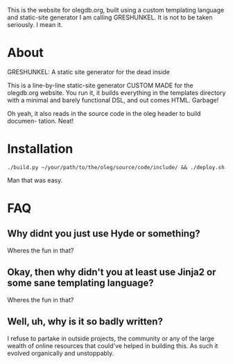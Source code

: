 This is the website for olegdb.org, built using a custom templating language and
static-site generator I am calling GRESHUNKEL. It is not to be taken seriously.
I mean it.

About
=====
GRESHUNKEL: A static site generator for the dead inside

This is a line-by-line static-site generator CUSTOM MADE for the olegdb.org
website. You run it, it builds everything in the templates directory with a
minimal and barely functional DSL, and out comes HTML. Garbage!

Oh yeah, it also reads in the source code in the oleg header to build documen-
tation. Neat!

Installation
============
````
./build.py ~/your/path/to/the/oleg/source/code/include/ && ./deploy.sh
````

Man that was easy.

FAQ
===

## Why didnt you just use Hyde or something?

Wheres the fun in that?

## Okay, then why didn't you at least use Jinja2 or some sane templating language?

Wheres the fun in that?

## Well, uh, why is it so badly written?

I refuse to partake in outside projects, the community or any of the large
wealth of online resources that could've helped in building this. As such it
evolved organically and unstoppably.

